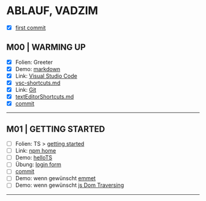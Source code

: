 # ABLAUF, VADZIM #

- [x] [first commit](https://github.com/ppedvAG/2020-11-03-TypeScript-VC/commit/4febe94967c32eedd42028fd990b500e55e544ee)

## M00 | WARMING UP ##

- [x] Folien: Greeter
- [x] Demo: [markdown](markdown.md)
- [x] Link: [Visual Studio Code](https://code.visualstudio.com/)
- [x] [vsc-shortcuts.md](SHORTCUTS/SHORTCUTS-VSCODE.md)
- [x] Link: [Git](https://git-scm.com)
- [x] [textEditorShortcuts.md](SHORTCUTS/SHORTCUTS-EDITOR.md)
- [x] [commit](https://github.com/ppedvAG/2020-11-03-TypeScript-VC/commit/825a20f4018e721c290fd8ae9106d5e1729e48f3)

---

## M01 | GETTING STARTED ##

- [ ] Folien: TS > [getting started](SLIDES/TYPESCRIPT.md#getting-started)
- [ ] Link: [npm home](https://www.npmjs.com/)
- [ ] Demo: [helloTS](getting-started/hellots.ts)
- [ ] Übung: [login form](getting-started/login.ts)
- [ ] [commit]()
- [ ] Demo: wenn gewünscht [emmet]()
- [ ] Demo: wenn gewünscht [js Dom Traversing]()

---

<!--

## MXX | TYPES ##

- [ ] [primitives, type object, typeof, casting]()
- [ ] [casting]()
- [ ] [assertion]()
- [ ] [any vs. unknown]()
- [ ] [Ü Taschenrechner]()
- [ ] [commit]()

---

## MXX | FUNCTIONS ##

- [ ] return type
- [ ] function type
- [ ] generic function
- [ ] [demo]()
- [ ] [commit]()

---

## MXX | DATA STRUCTURES ##

- [ ] [arrays]()
- [ ] [Ü arrays]()
- [ ] [tuple / Tupel]()
- [ ] [commit]()

---

## MXX | UNION TYPE & LITERAL TYPE ##

- [ ] [union type & string literal type]()
- [ ] [enums]()
- [ ] [Ü Pizzabestellung]()
- [ ] [commit]()

---

## MXX | INTERFACES ##

- [ ] [interfaces]()
- [ ] [Ü Todos]()
- [ ] [commit]()

---

## MXX | TYPE NARROWING & TYPE GUARDS ##
 -->
<!-- promise -->
